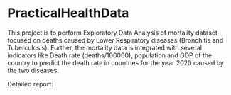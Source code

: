 # PracticalHealthData

This project is to perform Exploratory Data Analysis of mortality dataset focused on deaths caused by Lower Respiratory diseases (Bronchitis and Tuberculosis). Further, the mortality data is integrated with several indicators like Death rate (deaths/100000), population and GDP of the country to predict the death rate in countries for the year 2020 caused by the two diseases.

Detailed report: 

